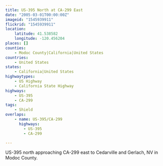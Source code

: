 ```yaml
---
title: US-395 North at CA-299 East
date: "2005-03-01T00:00:00Z"
imageid: "1545939911"
flickrid: "1545939911"
location:
    latitude: 41.538582
    longitude: -120.456204
places: []
counties:
    - Modoc County|California|United States
countries:
    - United States
states:
    - California|United States
highwaytypes:
    - US Highway
    - California State Highway
highways:
    - US-395
    - CA-299
tags:
    - Shield
overlaps:
    - name: US-395/CA-299
      highways:
        - US-395
        - CA-299

---
```

US-395 north approaching CA-299 east to Cedarville and Gerlach, NV in Modoc County.